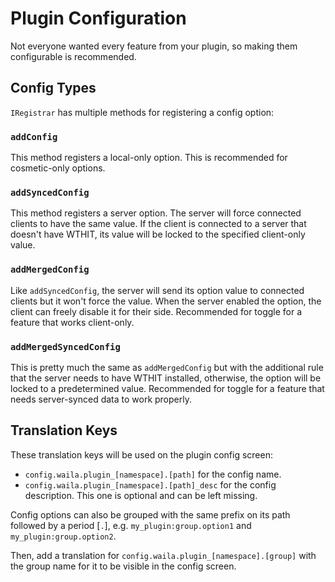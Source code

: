 # Plugin Configuration

Not everyone wanted every feature from your plugin, so making them configurable is recommended.

## Config Types

`IRegistrar` has multiple methods for registering a config option:

### `addConfig`
This method registers a local-only option. This is recommended for cosmetic-only options.

### `addSyncedConfig`
This method registers a server option. The server will force connected clients to have the same value. 
If the client is connected to a server that doesn't have WTHIT, its value will be locked to the specified client-only value.

### `addMergedConfig`
Like `addSyncedConfig`, the server will send its option value to connected clients but it won't force the value.
When the server enabled the option, the client can freely disable it for their side. Recommended for toggle for a feature that works client-only.

### `addMergedSyncedConfig`
This is pretty much the same as `addMergedConfig` but with the additional rule that the server needs to have WTHIT installed, 
otherwise, the option will be locked to a predetermined value. Recommended for toggle for a feature that needs server-synced data to work properly.

## Translation Keys
These translation keys will be used on the plugin config screen:

- `config.waila.plugin_[namespace].[path]` for the config name.
- `config.waila.plugin_[namespace].[path]_desc` for the config description.
  This one is optional and can be left missing.

Config options can also be grouped with the same prefix on its path followed by a period [`.`],
e.g. `my_plugin:group.option1` and `my_plugin:group.option2`.

Then, add a translation for `config.waila.plugin_[namespace].[group]` with the group name
for it to be visible in the config screen.
